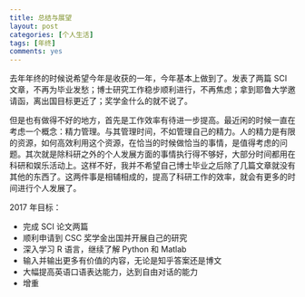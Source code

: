 ```yaml
---
title: 总结与展望
layout: post
categories: [个人生活]
tags: [年终]
comments: yes
---
```


去年年终的时候说希望今年是收获的一年，今年基本上做到了。发表了两篇 SCI 文章，不再为毕业发愁；博士研究工作稳步顺利进行，不再焦虑；拿到耶鲁大学邀请函，离出国目标更近了；奖学金什么的就不说了。

但是也有做得不好的地方，首先是工作效率有待进一步提高。最近闲的时候一直在考虑一个概念：精力管理。与其管理时间，不如管理自己的精力。人的精力是有限的资源，如何高效利用这个资源，在恰当的时候做恰当的事情，是值得考虑的问题。其次就是除科研之外的个人发展方面的事情执行得不够好，大部分时间都用在科研和娱乐活动上。这样不好，我并不希望自己博士毕业之后除了几篇文章就没有其他的东西了。这两件事是相辅相成的，提高了科研工作的效率，就会有更多的时间进行个人发展了。

2017 年目标：

- 完成 SCI 论文两篇
- 顺利申请到 CSC 奖学金出国并开展自己的研究
- 深入学习 R 语言，继续了解 Python 和 Matlab
- 输入并输出更多有价值的内容，无论是知乎答案还是博文
- 大幅提高英语口语表达能力，达到自由对话的能力
- 增重